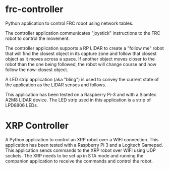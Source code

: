# frc-controller
Python application to control FRC robot using network tables.

The controller application communicates "joystick" instructions to the FRC robot to control the movement.

The controller application supports a RP LIDAR to create a "follow me" robot that will find the closest object in its capture zone and follow that closest object as it moves across a space. If another object moves closer to the robot than the one being followed, the robot will change course and now follow the now-closest object.

A LED strip application (aka "bling") is used to convey the current state of the application as the LIDAR senses and follows.

This application has been tested on a Raspberry Pi-3 and with a Slamtec A2M8 LIDAR device. The LED strip used in this application is a strip of LPD8806 LEDs.

# XRP Controller
A Python application to control an XRP robot over a WIFI connection. This application has been tested with a Raspberry Pi 3 and a Logitech Gamepad. This application sends commands to the XRP robot over WIFI using UDP sockets. The XRP needs to be set up in STA mode and running the companion application to receive the commands and control the robot.


